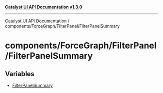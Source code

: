 [**Catalyst UI API Documentation v1.3.0**](../../../../README.md)

---

[Catalyst UI API Documentation](../../../../README.md) / components/ForceGraph/FilterPanel/FilterPanelSummary

# components/ForceGraph/FilterPanel/FilterPanelSummary

## Variables

- [FilterPanelSummary](variables/FilterPanelSummary.md)
